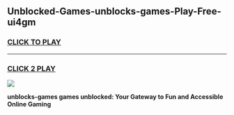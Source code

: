 
## Unblocked-Games-unblocks-games-Play-Free-ui4gm
<h3>
<a href="https://premium76.site?title=unblocks-games&ref=18A1">CLICK TO PLAY</a></h3>
<hr>

<h3>
<a href="https://premium76.site?title=unblocks-games&ref=18A1">CLICK 2 PLAY</a>
  
</h3>

<a href="https://premium76.site?title=unblocks-games&ref=18A1"><img src="https://clearcache.store/games.png"></a>


**unblocks-games games unblocked: Your Gateway to Fun and Accessible Online Gaming**
